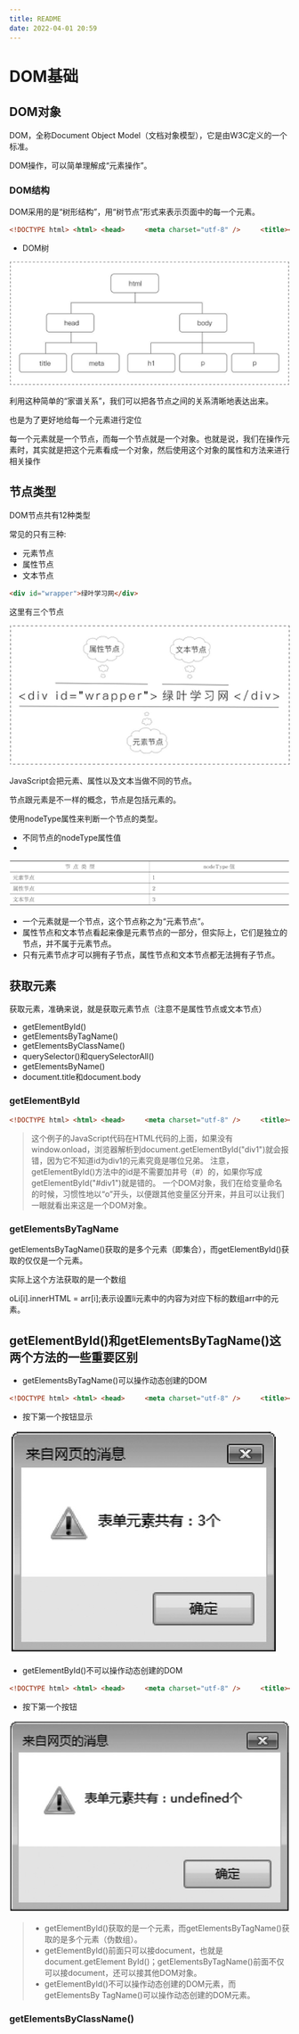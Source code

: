 ```yaml
---
title: README
date: 2022-04-01 20:59
---
```

# DOM基础

## DOM对象

DOM，全称Document Object Model（文档对象模型），它是由W3C定义的一个标准。

DOM操作，可以简单理解成“元素操作”。

### DOM结构

DOM采用的是“树形结构”，用“树节点”形式来表示页面中的每一个元素。

```html
<!DOCTYPE html> <html> <head>     <meta charset="utf-8" />     <title></title> <body>     <h1>绿叶学习网</h1>     <p>绿叶学习网是一个……</p>     <p>绿叶学习网成立于……</p> </body> </html>
```

- DOM树

![](./_image/2022-04-01/e599408d6bebd686c4e7d8c989926ea1.jpg)

利用这种简单的“家谱关系”，我们可以把各节点之间的关系清晰地表达出来。

也是为了更好地给每一个元素进行定位

每一个元素就是一个节点，而每一个节点就是一个对象。也就是说，我们在操作元素时，其实就是把这个元素看成一个对象，然后使用这个对象的属性和方法来进行相关操作

## 节点类型

DOM节点共有12种类型

常见的只有三种:

-  元素节点
-  属性节点
-  文本节点

```html
<div id="wrapper">绿叶学习网</div>
```

这里有三个节点

![](./_image/2022-04-01/bc2638fbcbbf8532743c0a451c1441ff.jpg)


JavaScript会把元素、属性以及文本当做不同的节点。

节点跟元素是不一样的概念，节点是包括元素的。

使用nodeType属性来判断一个节点的类型。

- 不同节点的nodeType属性值
- 
![](./_image/2022-04-01/befdbc13dda7852f670c94aa38f406f0.jpg)



-  一个元素就是一个节点，这个节点称之为“元素节点”。
-  属性节点和文本节点看起来像是元素节点的一部分，但实际上，它们是独立的节点，并不属于元素节点。
-  只有元素节点才可以拥有子节点，属性节点和文本节点都无法拥有子节点。

## 获取元素

获取元素，准确来说，就是获取元素节点（注意不是属性节点或文本节点）

-  getElementById()
-  getElementsByTagName()
-  getElementsByClassName()
-  querySelector()和querySelectorAll()
-  getElementsByName()
-  document.title和document.body

### getElementById

```html
<!DOCTYPE html> <html> <head>     <meta charset="utf-8" />     <title></title>     <script>         window.onload = function ()         {             var oDiv = document.getElementById("div1");             oDiv.style.color = "red";         }     </script> </head> <body>     <div id="div1">JavaScript</div> </body> </html>
```

> 这个例子的JavaScript代码在HTML代码的上面，如果没有window.onload，浏览器解析到document.getElementById("div1")就会报错，因为它不知道id为div1的元素究竟是哪位兄弟。
> 注意，getElementById()方法中的id是不需要加井号（#）的，如果你写成getElementById("#div1")就是错的。
> 一个DOM对象，我们在给变量命名的时候，习惯性地以“o”开头，以便跟其他变量区分开来，并且可以让我们一眼就看出来这是一个DOM对象。

### getElementsByTagName

getElementsByTagName()获取的是多个元素（即集合），而getElementById()获取的仅仅是一个元素。

实际上这个方法获取的是一个数组

oLi[i].innerHTML = arr[i];表示设置li元素中的内容为对应下标的数组arr中的元素。


## getElementById()和getElementsByTagName()这两个方法的一些重要区别

- getElementsByTagName()可以操作动态创建的DOM

```html
<!DOCTYPE html> <html> <head>     <meta charset="utf-8" />     <title></title>     <script>         window.onload = function ()         {                 document.body.innerHTML = "<input type='button' value='按 钮'/><input type='button' value='按钮'/><input type='button' value='按钮'/>"             var oBtn = document.getElementsByTagName("input");              oBtn[0].onclick = function ()             {                 alert("表单元素共有：" + oBtn.length + "个");             };         }     </script> </head> <body> </body> </html>
```
 
- 按下第一个按钮显示

![](./_image/2022-04-05/99b26fdc529c4a08c8d239188b6d65b6.jpg)

- getElementById()不可以操作动态创建的DOM

```html
<!DOCTYPE html> <html> <head>     <meta charset="utf-8" />     <title></title>     <script>         window.onload = function ()         {                 document.body.innerHTML = "<input id='btn' type='button' value='按钮'/><input type='button' value='按钮'/><input type='button' value='按钮'/>"             var oBtn = document.getElementById("btn");              oBtn.onclick = function ()             {                 alert("表单元素共有：" + oBtn.length + "个");             };         }     </script> </head> <body> </body> </html>
```

- 按下第一个按钮

![](./_image/2022-04-05/abae7de4746e902638ea23f8cb1292fa.jpg)

>-  getElementById()获取的是一个元素，而getElementsByTagName()获取的是多个元素（伪数组）。
>-  getElementById()前面只可以接document，也就是document.getElement ById()；getElementsByTagName()前面不仅可以接document，还可以接其他DOM对象。
>-  getElementById()不可以操作动态创建的DOM元素，而getElementsBy TagName()可以操作动态创建的DOM元素。

### getElementsByClassName()

 























